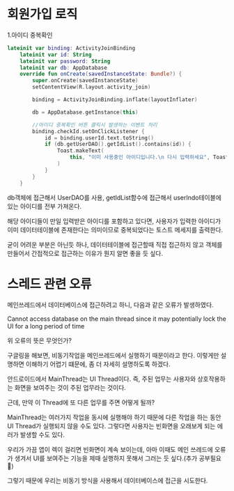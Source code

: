 # 회원가입 로직


<div>1.아이디 중복확인</div>

~~~kotlin
lateinit var binding: ActivityJoinBinding
    lateinit var id: String
    lateinit var password: String
    lateinit var db: AppDatabase
    override fun onCreate(savedInstanceState: Bundle?) {
        super.onCreate(savedInstanceState)
        setContentView(R.layout.activity_join)

        binding = ActivityJoinBinding.inflate(layoutInflater)

        db = AppDatabase.getInstance(this)

        //아이디 중복확인 버튼 클릭시 발생하는 이벤트 처리
        binding.checkId.setOnClickListener {
            id = binding.userId.text.toString()
            if (db.getUserDAO().getIdList().contains(id)) {
                Toast.makeText(
                    this, "이미 사용중인 아이디입니다.\n 다시 입력하세요", Toast.LENGTH_SHORT
                )
            }
        }
    }
~~~


db객체에 접근해서 UserDAO를 사용, getIdList함수에 접근해서 userIndo테이블에 있는 아이디를 전부 가져온다. 


해당 아이디들이 만일 입력받은 아이디를 포함하고 있다면, 사용자가 입력한 아이디가 이미 데이터테이블에 존재한다는
의미이므로 중복되었다는 토스트 메세지를 출력한다. 


굳이 어려운 부분은 아닌듯 하나, 데이터테이블에 접근할때 직접 접근하지 않고 객체를 만들어서 간접적으로 접근하는 이유가 뭔지 알면 좋을 듯 싶다.

# 스레드 관련 오류

메인쓰레드에서 데이터베이스에 접근하려고 하니, 다음과 같은 오류가 발생하였다.


Cannot access database on the main thread since it may potentially lock the UI for a long period of time

<div>위 오류의 뜻은 무엇인가?</div>

구글링을 해보면, 비동기작업을 메인쓰레드에서 실행하기 때문이라고 한다. 이렇게만 설명하면 이해하기 어렵기 떄문에, 좀 더 자세히 설명하도록 하겠다.


안드로이드에서 MainThread는 UI Thread이다. 즉, 주된 업무는 사용자와 상호작용하는 화면을 보여주는 것이 주된 업무라는 것이다.


근데, 만약 이 Thread에 또 다른 업무를 주면 어떻게 될까?

MainThread는 여러가지 작업을 동시에 실행해야 하기 때문에 다른 작업을 하는 동안 UI Thread가 실행되지 않을 수도 있다. 그렇다면 사용자는 빈화면을 오래보게 되는 에러가 발생할 수도 있다.

우리가 가끔 앱이 렉이 걸리면 빈화면이 계속 보이는데, 아마 이때도 메인 쓰레드에 오류가 생겨서 UI를 보여주는 기능을 제때 실행하지 못해서 그러는 듯 싶다.(추가 공부필요🔖)

그렇기 때문에 우리는 비동기 방식을 사용해서 데이터베이스에 접근을 시도한다.





